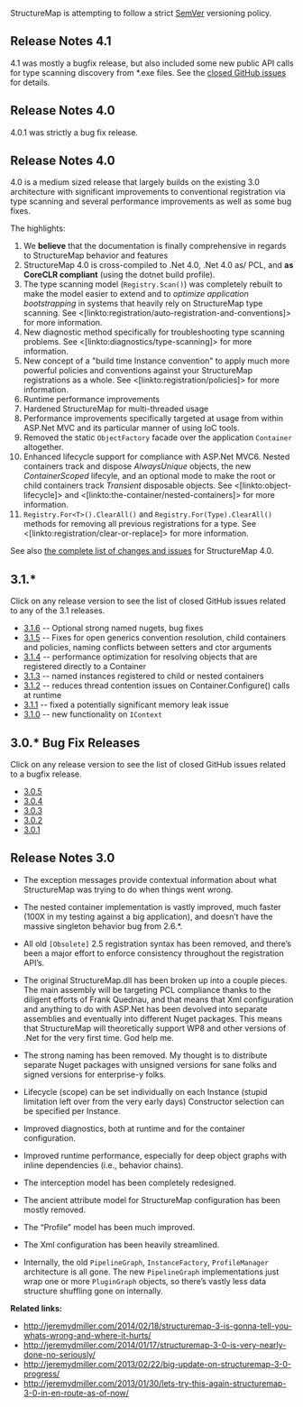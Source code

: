 <!--Title: Release Notes-->
<!--Url: release-notes-->

StructureMap is attempting to follow a strict [SemVer](http://semver.org) versioning policy.

## Release Notes 4.1

4.1 was mostly a bugfix release, but also included some new public API calls for type scanning discovery from *.exe files.
See the [closed GitHub issues](https://github.com/structuremap/structuremap/issues?q=is%3Aissue+milestone%3A4.1+is%3Aclosed) for details.

## Release Notes 4.0

4.0.1 was strictly a bug fix release. 
## Release Notes 4.0

4.0 is a medium sized release that largely builds on the existing 3.0 architecture with significant improvements to conventional
registration via type scanning and several performance improvements as well as some bug fixes.

The highlights:

1. We **believe** that the documentation is finally comprehensive in regards to StructureMap behavior and features
1. StructureMap 4.0 is cross-compiled to .Net 4.0, .Net 4.0 as/ PCL, and **as CoreCLR compliant** (using the dotnet build profile).
1. The type scanning model (`Registry.Scan()`) was completely rebuilt to make the model easier to extend and to
   *optimize application bootstrapping* in systems that heavily rely on StructureMap type scanning. See <[linkto:registration/auto-registration-and-conventions]> for more information.
1. New diagnostic method specifically for troubleshooting type scanning problems. See <[linkto:diagnostics/type-scanning]> for more information.
1. New concept of a "build time Instance convention" to apply much more powerful policies and conventions against your StructureMap registrations
   as a whole. See <[linkto:registration/policies]> for more information.
1. Runtime performance improvements
1. Hardened StructureMap for multi-threaded usage
1. Performance improvements specifically targeted at usage from within ASP.Net MVC and its particular manner of using IoC tools.
1. Removed the static `ObjectFactory` facade over the application `Container` altogether.
1. Enhanced lifecycle support for compliance with ASP.Net MVC6. Nested containers track and dispose _AlwaysUnique_ objects, the new _ContainerScoped_
   lifecyle, and an optional mode to make the root or child containers track _Transient_ disposable objects. See <[linkto:object-lifecycle]> and <[linkto:the-container/nested-containers]> for more information.
1. `Registry.For<T>().ClearAll()` and `Registry.For(Type).ClearAll()` methods for removing all previous registrations for a type. See 
   <[linkto:registration/clear-or-replace]> for more information.

See also [the complete list of changes and issues](https://github.com/structuremap/structuremap/issues?q=milestone%3A4.0+is%3Aclosed) for StructureMap 4.0.

## 3.1.*

Click on any release version to see the list of closed GitHub issues related to any of the 3.1 releases.

* [3.1.6](https://github.com/structuremap/structuremap/pulls?q=is%3Apr+milestone%3A3.1.6+is%3Aclosed) -- Optional strong named nugets, bug fixes
* [3.1.5](https://github.com/structuremap/structuremap/issues?q=is%3Aissue+milestone%3A3.1.5+is%3Aclosed) -- Fixes for open generics convention resolution, child containers and policies, naming conflicts between setters and ctor arguments
* [3.1.4](https://github.com/structuremap/structuremap/issues?q=is%3Aissue+milestone%3A3.1.4+is%3Aclosed) -- performance optimization for resolving objects that are registered directly to a Container
* [3.1.3](https://github.com/structuremap/structuremap/issues?q=is%3Aissue+milestone%3A3.1.3+is%3Aclosed) -- named instances registered to child or nested containers
* [3.1.2](https://github.com/structuremap/structuremap/issues?q=is%3Aissue+milestone%3A3.1.2+is%3Aclosed) -- reduces thread contention issues on Container.Configure() calls at runtime
* [3.1.1](https://github.com/structuremap/structuremap/issues?q=is%3Aissue+milestone%3A3.1.1+is%3Aclosed) -- fixed a potentially significant memory  leak issue
* [3.1.0](https://github.com/structuremap/structuremap/issues?q=is%3Aissue+milestone%3A3.1.0+is%3Aclosed) -- new functionality on `IContext`


## 3.0.* Bug Fix Releases

Click on any release version to see the list of closed GitHub issues related to a bugfix release.

* [3.0.5](https://github.com/structuremap/structuremap/issues?q=is%3Aissue+milestone%3A3.0.5+is%3Aclosed)
* [3.0.4](https://github.com/structuremap/structuremap/issues?q=is%3Aissue+milestone%3A3.0.4+is%3Aclosed)
* [3.0.3](https://github.com/structuremap/structuremap/issues?q=is%3Aissue+milestone%3A3.0.3+is%3Aclosed)
* [3.0.2](https://github.com/structuremap/structuremap/issues?q=is%3Aissue+milestone%3A3.0.2+is%3Aclosed)
* [3.0.1](https://github.com/structuremap/structuremap/issues?q=is%3Aissue+milestone%3A3.0.1+is%3Aclosed)

## Release Notes 3.0

- The exception messages provide contextual information about what StructureMap was trying to do when things went wrong.

- The nested container implementation is vastly improved, much faster (100X in my testing against a big application), and doesn’t have the massive singleton behavior bug from 2.6.*.

- All old `[Obsolete]` 2.5 registration syntax has been removed, and there’s been a major effort to enforce consistency throughout the registration API’s.

- The original StructureMap.dll has been broken up into a couple pieces.  The main assembly will be targeting PCL compliance thanks to the diligent efforts of Frank Quednau, and that means that Xml configuration and anything to do with ASP.Net has been devolved into separate assemblies and eventually into different Nuget packages.  This means that StructureMap will theoretically support WP8 and other versions of .Net for the very first time.  God help me.

- The strong naming has been removed.  My thought is to distribute separate Nuget packages with unsigned versions for sane folks and signed versions for enterprise-y folks.

- Lifecycle (scope) can be set individually on each Instance (stupid limitation left over from the very early days)
Constructor selection can be specified per Instance.

- Improved diagnostics, both at runtime and for the container configuration.

- Improved runtime performance, especially for deep object graphs with inline dependencies (i.e., <ProjectLink name="FubuMVC"/> behavior chains).

- The interception model has been completely redesigned.

- The ancient attribute model for StructureMap configuration has been mostly removed.

- The “Profile” model has been much improved.

- The Xml configuration has been heavily streamlined.

- Internally, the old `PipelineGraph`, `InstanceFactory`, `ProfileManager` architecture is all gone. The new `PipelineGraph` implementations just wrap one or more `PluginGraph` objects, so there’s vastly less data structure shuffling gone on internally.

**Related links:**

- http://jeremydmiller.com/2014/02/18/structuremap-3-is-gonna-tell-you-whats-wrong-and-where-it-hurts/
- http://jeremydmiller.com/2014/01/17/structuremap-3-0-is-very-nearly-done-no-seriously/
- http://jeremydmiller.com/2013/02/22/big-update-on-structuremap-3-0-progress/
- http://jeremydmiller.com/2013/01/30/lets-try-this-again-structuremap-3-0-in-en-route-as-of-now/

